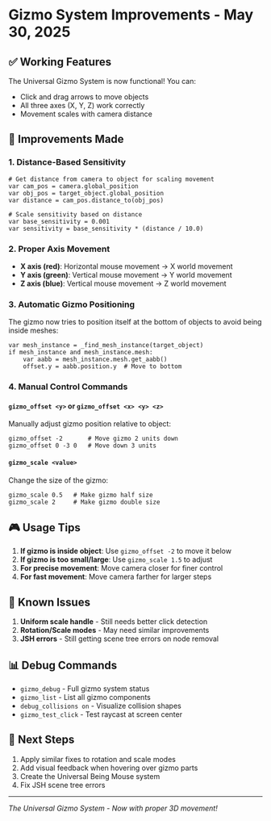 # Gizmo System Improvements - May 30, 2025

## ✅ Working Features

The Universal Gizmo System is now functional! You can:
- Click and drag arrows to move objects
- All three axes (X, Y, Z) work correctly
- Movement scales with camera distance

## 🔧 Improvements Made

### 1. **Distance-Based Sensitivity**
```gdscript
# Get distance from camera to object for scaling movement
var cam_pos = camera.global_position
var obj_pos = target_object.global_position
var distance = cam_pos.distance_to(obj_pos)

# Scale sensitivity based on distance
var base_sensitivity = 0.001
var sensitivity = base_sensitivity * (distance / 10.0)
```

### 2. **Proper Axis Movement**
- **X axis (red)**: Horizontal mouse movement → X world movement
- **Y axis (green)**: Vertical mouse movement → Y world movement  
- **Z axis (blue)**: Vertical mouse movement → Z world movement

### 3. **Automatic Gizmo Positioning**
The gizmo now tries to position itself at the bottom of objects to avoid being inside meshes:
```gdscript
var mesh_instance = _find_mesh_instance(target_object)
if mesh_instance and mesh_instance.mesh:
    var aabb = mesh_instance.mesh.get_aabb()
    offset.y = aabb.position.y  # Move to bottom
```

### 4. **Manual Control Commands**

#### `gizmo_offset <y>` or `gizmo_offset <x> <y> <z>`
Manually adjust gizmo position relative to object:
```
gizmo_offset -2       # Move gizmo 2 units down
gizmo_offset 0 -3 0   # Move down 3 units
```

#### `gizmo_scale <value>`
Change the size of the gizmo:
```
gizmo_scale 0.5   # Make gizmo half size
gizmo_scale 2     # Make gizmo double size
```

## 🎮 Usage Tips

1. **If gizmo is inside object**: Use `gizmo_offset -2` to move it below
2. **If gizmo is too small/large**: Use `gizmo_scale 1.5` to adjust
3. **For precise movement**: Move camera closer for finer control
4. **For fast movement**: Move camera farther for larger steps

## 🐛 Known Issues

1. **Uniform scale handle** - Still needs better click detection
2. **Rotation/Scale modes** - May need similar improvements
3. **JSH errors** - Still getting scene tree errors on node removal

## 📊 Debug Commands

- `gizmo_debug` - Full gizmo system status
- `gizmo_list` - List all gizmo components
- `debug_collisions on` - Visualize collision shapes
- `gizmo_test_click` - Test raycast at screen center

## 🎯 Next Steps

1. Apply similar fixes to rotation and scale modes
2. Add visual feedback when hovering over gizmo parts
3. Create the Universal Being Mouse system
4. Fix JSH scene tree errors

---

*The Universal Gizmo System - Now with proper 3D movement!*